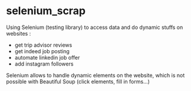 # selenium_scrap
Using Selenium (testing library) to access data and do dynamic stuffs on websites :

- get trip advisor reviews
- get indeed job posting
- automate linkedin job offer
- add instagram followers

Selenium allows to handle dynamic elements on the website, which is not possible with Beautiful Soup (click elements, fill in forms...)
